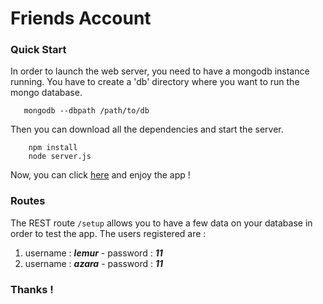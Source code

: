Friends Account
=========================

### Quick Start

In order to launch the web server, you need to have a mongodb instance running.
You have to create a 'db' directory where you want to run the mongo database.

```
   mongodb --dbpath /path/to/db
```

Then you can download all the dependencies and start the server.

```
    npm install
	node server.js
```   

Now, you can click [here](http://localhost:8080) and enjoy the app !

### Routes
The REST route ```/setup``` allows you to have a few data on your database in order to test the app. The users registered are :

1. username : ***lemur*** - password : ***11***
2. username : ***azara*** - password : ***11***

### Thanks !
